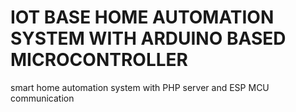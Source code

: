 # IOT  BASE HOME AUTOMATION SYSTEM WITH ARDUINO BASED MICROCONTROLLER
smart home automation system with PHP server  and ESP MCU communication
